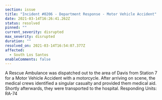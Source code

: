 ```yaml
---
section: issue
title: "Incident #0206 - Department Response - Motor Vehicle Accident"
date: 2021-03-14T16:26:41.262Z
status: resolved
pinned: ""
current_severity: disrupted
max_severity: disrupted
duration: ""
resolved_on: 2021-03-14T16:54:07.377Z
affected:
  - South Los Santos
enableComments: false
---
```

A Rescue Ambulance was dispatched out to the area of Davis from Station 7 for a Motor Vehicle Accident with a motorcycle. After arriving on scene, the 
medical crews identified a singular casualty and provided them medical aid. Shortly afterwards, they were transported to the hospital.
Responding Units: RA-74